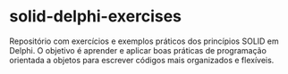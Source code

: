 # solid-delphi-exercises
Repositório com exercícios e exemplos práticos dos princípios SOLID em Delphi. O objetivo é aprender e aplicar boas práticas de programação orientada a objetos para escrever códigos mais organizados e flexíveis. 
